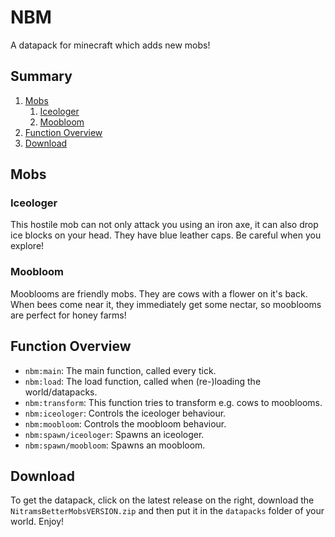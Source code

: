 # NBM
 A datapack for minecraft which adds new mobs!

## Summary
1. [Mobs](#mobs)
    1. [Iceologer](#iceologer)
    2. [Moobloom](#moobloom)
2. [Function Overview](#function-overview)
3. [Download](#download)


## Mobs
### Iceologer
This hostile mob can not only attack you using an iron axe, it can also drop ice blocks on your head. They have blue leather caps. Be careful when you explore!

### Moobloom
Mooblooms are friendly mobs. They are cows with a flower on it's back. When bees come near it, they immediately get some nectar, so mooblooms are perfect for honey farms!

## Function Overview
- `nbm:main`: The main function, called every tick.
- `nbm:load`: The load function, called when (re-)loading the world/datapacks.
- `nbm:transform`: This function tries to transform e.g. cows to mooblooms.
- `nbm:iceologer`: Controls the iceologer behaviour.
- `nbm:moobloom`: Controls the moobloom behaviour.
- `nbm:spawn/iceologer`: Spawns an iceologer.
- `nbm:spawn/moobloom`: Spawns an moobloom.

## Download
To get the datapack, click on the latest release on the right, download the `NitramsBetterMobsVERSION.zip` and then put it in the `datapacks` folder of your world. Enjoy!
